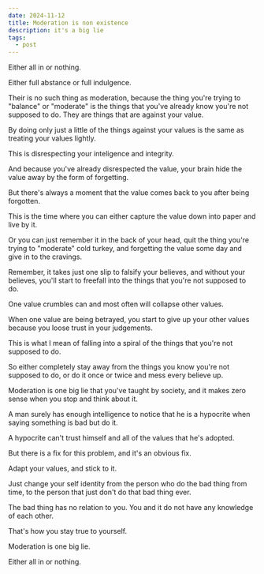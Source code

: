 ```yaml
---
date: 2024-11-12
title: Moderation is non existence
description: it's a big lie
tags:
  - post
---
```

Either all in or nothing.

Either full abstance or full indulgence.

Their is no such thing as moderation, because the thing you're trying to "balance" or "moderate" is the things that you've already know you're not supposed to do. They are things that are against your value.

By doing only just a little of the things against your values is the same as treating your values lightly.

This is disrespecting your inteligence and integrity.

And because you've already disrespected the value, your brain hide the value away by the form of forgetting.

But there's always a moment that the value comes back to you after being forgotten.

This is the time where you can either capture the value down into paper and live by it.

Or you can just remember it in the back of your head, quit the thing you're trying to "moderate" cold turkey, and forgetting the value some day and give in to the cravings.

Remember, it takes just one slip to falsify your believes, and without your believes, you'll start to freefall into the things that you're not supposed to do.

One value crumbles can and most often will collapse other values.

When one value are being betrayed, you start to give up your other values because you loose trust in your judgements.

This is what I mean of falling into a spiral of the things that you're not supposed to do.

So either completely stay away from the things you know you're not supposed to do, or do it once or twice and mess every believe up.

Moderation is one big lie that you've taught by society, and it makes zero sense when you stop and think about it.

A man surely has enough intelligence to notice that he is a hypocrite when saying something is bad but do it.

A hypocrite can't trust himself and all of the values that he's adopted.

But there is a fix for this problem, and it's an obvious fix.

Adapt your values, and stick to it.

Just change your self identity from the person who do the bad thing from time, to the person that just don't do that bad thing ever.

The bad thing has no relation to you. You and it do not have any knowledge of each other.

That's how you stay true to yourself.

Moderation is one big lie.

Either all in or nothing.
